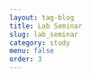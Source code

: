 ```yaml
---
layout: tag-blog
title: Lab Seminar
slug: lab_seminar
category: study
menu: false
order: 3
---
```

